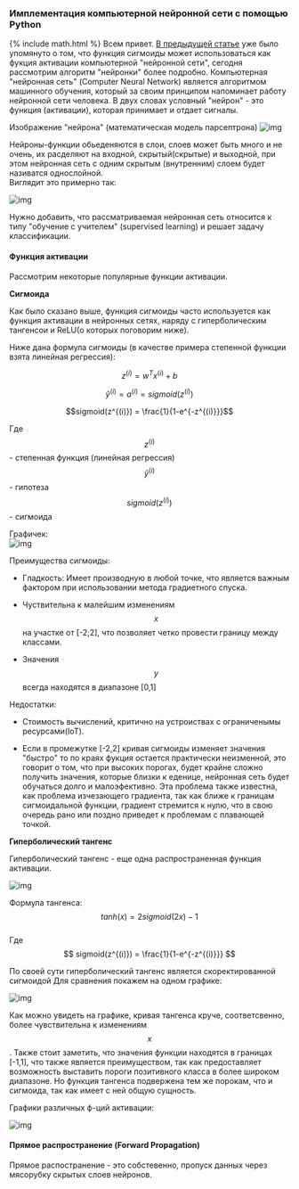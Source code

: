 ### Имплементация компьютерной нейронной сети с помощью Python  
{% include math.html %}
Всем привет. [В предыдущей статье](https://vkhvorostianyi.github.io/2019/04/14/logistic-regression-and-regularization.html) уже было упомянуто о том, что функция сигмоиды может использоваться как фукция активации компьютерной "нейронной сети", сегодня рассмотрим алгоритм "нейронки" более подробно. Компьютерная "нейронная сеть" (Computer Neural Network) является алгоритмом машинного обучения, который за своим принципом напоминает работу нейронной сети человека. В двух словах условный "нейрон" - это функция (активации), которая принимает и отдает сигналы.

Изображение "нейрона" (математическая модель парсептрона)
![img](/assets/neuron.png)

Нейроны-функции обьеденяются в слои, слоев может быть много и не очень, их расделяют на входной, скрытый(скрытые) и выходной, при этом нейронная сеть с одним скрытым (внутренним) слоем будет називатся однослойной.  
Виглядит это примерно так:  

![img](/assets/neuronnaya-set.gif)

Нужно добавить, что рассматриваемая нейронная сеть относится к типу "обучение с учителем" (supervised learning) и решает задачу классификации. 


#### Функция активации

Рассмотрим некоторые популярные функции активации.

**Сигмоида**

Как было сказано выше, функция сигмоиды часто используется как функция активации в нейронных сетях, наряду с гиперболическим тангенсои и ReLU(о которых поговорим ниже).

Ниже дана формула сигмоиды (в качестве примера степенной функции взята линейная регрессия):

$$z^{(i)} = w^T x^{(i)} + b $$
 
$$\hat{y}^{(i)} = a^{(i)} = sigmoid(z^{(i)})$$

$$sigmoid(z^{(i)}) = \frac{1}{1-e^{-z^{(i)}}}$$


Где   
$$z^{(i)}$$ - степенная функция (линейная регрессия)  
$$\hat{y}^{(i)}$$ - гипотеза   
$$sigmoid(z^{(i)})$$ - сигмоида 

Графичек:  
![img](/assets/sigmoid.png)

Преимущества сигмоиды:
- Гладкость: Имеет производную в любой точке, что является важным фактором при использовании метода градиетного спуска.  

- Чуствительна к малейшим изменениям $$x$$ на участке от [-2;2], что позволяет четко провести границу между классами.  

- Значения $$y$$ всегда находятся в диапазоне [0,1]

Недостатки:
- Стоимость вычислений, критично на устроиствах с ограниченымы ресурсами(IoT).  

- Если в промежутке [-2,2] кривая сигмоиды изменяет значения "быстро" то по краях фукция остается практически неизменной, это говорит о том, что при высоких порогах, будет крайне сложно получить значения, которые близки к еденице, нейронная сеть будет обучаться долго и малоэфективно. Эта проблема также известна, как проблема изчезающего градиента, так как ближе к границам сигмоидальной функции, градиент стремится к нулю, что в свою очередь рано или поздно приведет к проблемам с плавающей точкой.  

**Гиперболический тангенс**

Гиперболический тангенс - еще одна распространенная функция активации.

![img](/assets/tanh.png)

Формула тангенса:
$$tanh(x) = 2sigmoid(2x) - 1$$  
Где   
$$
sigmoid(z^{(i)}) = \frac{1}{1-e^{-z^{(i)}}}
$$

По своей сути гиперболический тангенс является скоректированной сигмоидой
Для сравнения покажем на одном графике:

![img](/assets/tanh_vs_sigmoid.png)

Как можно увидеть на графике, кривая тангенса круче, соответсвенно, более чувствительна к изменениям $$x$$. Также стоит заметить, что значения функции находятся в границах [-1,1], что также является преимуществом, так как предоставляет возможность выставить пороги позитивного класса в более широком диапазоне.
Но функция тангенса подвержена тем же порокам, что и сигмоида, так как имеет с ней общую сущность.

Графики различных ф-ций активации:  

![img](/assets/actviation_func.png)


#### Прямое распространение (Forward Propagation)  

Прямое распостранение - это собстевенно, пропуск данных через мясорубку скрытых слоев нейронов.
